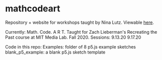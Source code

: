 # mathcodeart
Repository + website for workshops taught by Nina Lutz. Viewable [here](https://ninalutz.github.io/mathcodeartworkshops/).

Currently: Math. Code. A R T.
Taught for Zach Lieberman's Recreating the Past course at MIT Media Lab. Fall 2020.
Sessions: 
9.13.20
9.17.20 

Code in this repo:
Examples: folder of 8 p5.js example sketches 
blank_p5_example: a blank p5.js sketch template

